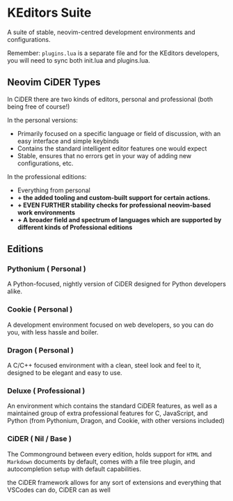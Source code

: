 # KEditors Suite

A suite of stable, neovim-centred development environments and configurations.

Remember: `plugins.lua` is a separate file and for the KEditors developers, 
you will need to sync both init.lua and plugins.lua.

## Neovim CiDER Types 

In CiDER there are two kinds of editors, personal and professional (both being free of course!)

In the personal versions:

* Primarily focused on a specific language or field of discussion, with an easy interface and simple keybinds
* Contains the standard intelligent editor features one would expect
* Stable, ensures that no errors get in your way of adding new configurations, etc.

In the professional editions:

* Everything from personal
* **+ the added tooling and custom-built support for certain actions.**
* **+ EVEN FURTHER stability checks for professional neovim-based work environments**
* **+ A broader field and spectrum of languages which are supported by different kinds of Professional editions**

## Editions

### Pythonium ( Personal )

A Python-focused, nightly version of CiDER designed for Python developers alike. 

### Cookie ( Personal )

A development environment focused on web developers, so you can do you, with less hassle and boiler.

### Dragon ( Personal )

A C/C++ focused environment with a clean, steel look and feel to it, designed to be elegant and easy to use.

### Deluxe ( Professional )

An environment which contains the standard CiDER features, as well as a maintained group of extra professional
features for C, JavaScript, and Python (from Pythonium, Dragon, and Cookie, with other versions included)

### CiDER ( Nil / Base )

The Commonground between every edition, holds support for `HTML` and `Markdown` documents by default,
comes with a file tree plugin, and autocompletion setup with default capabilities.

the CiDER framework allows for any sort of extensions and everything that VSCodes can do, CiDER can as well

